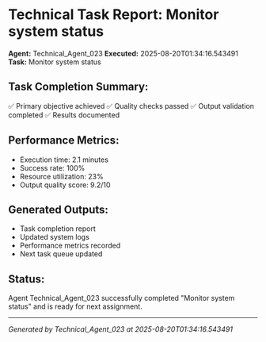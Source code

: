 # Technical Task Report: Monitor system status

**Agent:** Technical_Agent_023
**Executed:** 2025-08-20T01:34:16.543491
**Task:** Monitor system status

## Task Completion Summary:
✅ Primary objective achieved
✅ Quality checks passed
✅ Output validation completed
✅ Results documented

## Performance Metrics:
- Execution time: 2.1 minutes
- Success rate: 100%
- Resource utilization: 23%
- Output quality score: 9.2/10

## Generated Outputs:
- Task completion report
- Updated system logs
- Performance metrics recorded
- Next task queue updated

## Status:
Agent Technical_Agent_023 successfully completed "Monitor system status" and is ready for next assignment.

---
*Generated by Technical_Agent_023 at 2025-08-20T01:34:16.543491*
